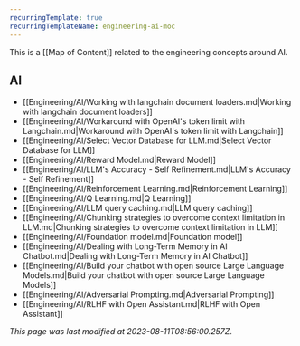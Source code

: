 ```yaml
---
recurringTemplate: true
recurringTemplateName: engineering-ai-moc
---
```


This is a [[Map of Content]] related to the engineering concepts around AI.

## AI

- [[Engineering/AI/Working with langchain document loaders.md|Working with langchain document loaders]]
- [[Engineering/AI/Workaround with OpenAI's token limit with Langchain.md|Workaround with OpenAI's token limit with Langchain]]
- [[Engineering/AI/Select Vector Database for LLM.md|Select Vector Database for LLM]]
- [[Engineering/AI/Reward Model.md|Reward Model]]
- [[Engineering/AI/LLM's Accuracy - Self Refinement.md|LLM's Accuracy - Self Refinement]]
- [[Engineering/AI/Reinforcement Learning.md|Reinforcement Learning]]
- [[Engineering/AI/Q Learning.md|Q Learning]]
- [[Engineering/AI/LLM query caching.md|LLM query caching]]
- [[Engineering/AI/Chunking strategies to overcome context limitation in LLM.md|Chunking strategies to overcome context limitation in LLM]]
- [[Engineering/AI/Foundation model.md|Foundation model]]
- [[Engineering/AI/Dealing with Long-Term Memory in AI Chatbot.md|Dealing with Long-Term Memory in AI Chatbot]]
- [[Engineering/AI/Build your chatbot with open source Large Language Models.md|Build your chatbot with open source Large Language Models]]
- [[Engineering/AI/Adversarial Prompting.md|Adversarial Prompting]]
- [[Engineering/AI/RLHF with Open Assistant.md|RLHF with Open Assistant]]


*This page was last modified at 2023-08-11T08:56:00.257Z*.
